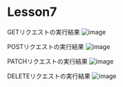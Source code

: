 # Lesson7
GETリクエストの実行結果
![image](https://user-images.githubusercontent.com/105102234/178308644-2469b89f-ba1a-4d5b-9fdf-c78d55a14f1d.png)

POSTリクエストの実行結果
![image](https://user-images.githubusercontent.com/105102234/178309001-b89858e6-5952-4da7-844c-654e3561a791.png)

PATCHリクエストの実行結果
![image](https://user-images.githubusercontent.com/105102234/178309334-36a83eec-0db7-49fc-8925-55b2b16a703b.png)

DELETEリクエストの実行結果
![image](https://user-images.githubusercontent.com/105102234/178310453-1dbd2709-7fa0-4688-89d0-07b0a349d82f.png)

